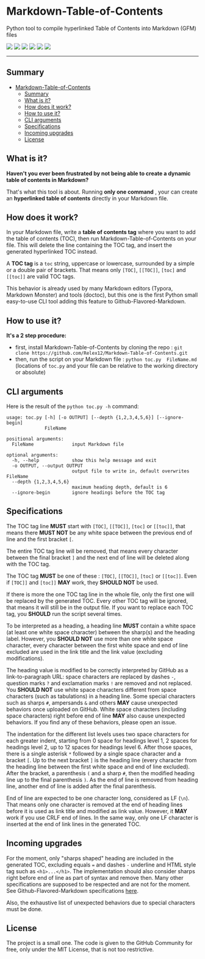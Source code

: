 # Markdown-Table-of-Contents
Python tool to compile hyperlinked Table of Contents into Markdown (GFM) files

![](https://img.shields.io/badge/status-In_Progress-green) ![](https://img.shields.io/github/license/Relex12/Markdown-Table-of-Contents) ![](https://img.shields.io/github/repo-size/Relex12/Markdown-Table-of-Contents) ![](https://img.shields.io/github/languages/top/Relex12/Markdown-Table-of-Contents) ![](https://img.shields.io/github/last-commit/Relex12/Markdown-Table-of-Contents) ![](https://img.shields.io/github/stars/Relex12/Markdown-Table-of-Contents)

---

## Summary

* [Markdown-Table-of-Contents](#Markdown-Table-of-Contents)
  * [Summary](#Summary)
  * [What is it?](#What-is-it)
  * [How does it work?](#How-does-it-work)
  * [How to use it?](#How-to-use-it)
  * [CLI arguments](#CLI-arguments)
  * [Specifications](#Specifications)
  * [Incoming  upgrades](#Incoming--upgrades)
  * [License](#License)

<!-- table of contents created by Adrian Bonnet, see https://github.com/Relex12/Markdown-Table-of-Contents for more -->

## What is it?

**Haven't you ever been frustrated by not being able to create a dynamic table of contents in Markdown?**

That's what this tool is about. Running **only one command** , your can create an **hyperlinked table of contents** directly in your Markdown file.

## How does it work?

In your Markdown file, write a **table of contents tag** where you want to add the table of contents (TOC), then run Markdown-Table-of-Contents on your file. This will delete the line containing the TOC tag, and insert the generated hyperlinked TOC instead.

A **TOC tag** is a `toc` string, uppercase or lowercase, surrounded by a simple or a double pair of brackets. That means only `[TOC]`, `[[TOC]]`, `[toc]` and `[[toc]]` are valid TOC tags.

This behavior is already used by many Markdown editors (Typora, Markdown Monster) and tools (doctoc), but this one is the first Python small easy-to-use CLI tool adding this feature to Github-Flavored-Markdown.

## How to use it?

**It's a 2 step procedure:**

* first, install Markdown-Table-of-Contents by cloning the repo : `git clone https://github.com/Relex12/Markdown-Table-of-Contents.git`
* then, run the script on your Markdown file : `python toc.py  FileName.md` (locations of `toc.py` and your file can be relative to the working directory or absolute)

## CLI arguments

Here is the result of  the `python toc.py -h` command:

```
usage: toc.py [-h] [-o OUTPUT] [--depth {1,2,3,4,5,6}] [--ignore-begin]
              FileName

positional arguments:
  FileName              input Markdown file

optional arguments:
  -h, --help            show this help message and exit
  -o OUTPUT, --output OUTPUT
                        output file to write in, default overwrites FileName
  --depth {1,2,3,4,5,6}
                        maximum heading depth, default is 6
  --ignore-begin        ignore headings before the TOC tag
```

## Specifications

The TOC tag line **MUST** start with `[TOC]`, `[[TOC]]`, `[toc]` or `[[toc]]`, that means there **MUST NOT** be any white space between the previous end of line and the first bracket `[`.

The entire TOC tag line will be removed, that means every character between the final bracket `]` and the next end of line will be deleted along with the TOC tag.

The TOC tag **MUST** be one of these : `[TOC]`, `[[TOC]]`, `[toc]` or `[[toc]]`. Even if `[TOC]]` and `[toc]]` **MAY** work, they **SHOULD NOT** be used.

If there is more the one TOC tag line in the whole file, only the first one will be replaced by the generated TOC. Every other TOC tag will be ignored, that means it will still be in the output file. If you want to replace each TOC tag, you **SHOULD** run the script several times.

To be interpreted as a heading, a heading line **MUST** contain a white space (at least one white space character) between the sharp(s) and the heading label. However, you **SHOULD NOT** use more than one white space character, every character between the first white space and end of line excluded are used in the link title and the link value (excluding modifications).

The heading value is modified to be correctly interpreted by GitHub as a link-to-paragraph URL: space characters are replaced by dashes `-`, question marks `?` and exclamation marks `!` are removed and not replaced. You **SHOULD NOT** use white space characters different from space characters (such as tabulations) in a heading line. Some special characters such as sharps `#`, ampersands `&` and others **MAY** cause unexpected behaviors once uploaded on GitHub. White space characters (including space characters) right before end of line **MAY** also cause unexpected behaviors. If you find any of these behaviors, please open an issue.

The indentation for the different list levels uses two space characters for each greater indent, starting from 0 space for headings level 1, 2 spaces for headings level 2, up to 12 spaces for headings level 6. After those spaces, there is a single asterisk `*` followed by a single space character and a bracket `[`. Up to the next bracket `]` is the heading line (every character from the heading line between the first white space and end of line excluded). After the bracket, a parenthesis `(` and a sharp `#`, then the modified heading line up to the final parenthesis `)`. As the end of line is removed from heading line, another end of line is added after the final parenthesis.

End of line are expected to be one character long, considered as LF (`\n`). That means only one character is removed at the end of heading lines before it is used as link title and modified as link value. However, it **MAY** work if you use CRLF end of lines. In the same way, only one LF character is inserted at the end of link lines in the generated TOC.

## Incoming  upgrades

For the moment, only "sharps shaped" heading are included in the generated TOC, excluding equals `=`  and dashes `-` underline and HTML style tag such as `<h1>...</h1>`. The implementation should also consider sharps right before end of line as part of syntax and remove then. Many other specifications are supposed to be respected and are not for the moment. See Github-Flavored-Markdown specifications [here](https://github.github.com/gfm).

Also, the exhaustive list of unexpected behaviors due to special characters must be done.

## License

The project is a small one. The code is given to the GitHub Community  for free, only under the MIT License, that is not too restrictive.
